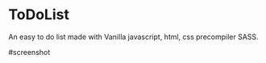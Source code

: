 # ToDoList

An easy to do list made with Vanilla javascript, html, css precompiler SASS.

#screenshot


